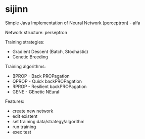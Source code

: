 # sijinn
Simple Java Implementation of Neural Network (perceptron) - alfa

Network structure: perseptron

Training strategies:
 - Gradient Descent (Batch, Stochastic)
 - Genetic Breeding

Training algorithms:
 - BPROP - Back PROPagation
 - QPROP - Quick backPROPagation
 - RPROP - Resilient backPROPagation
 - GENE - GEnetic NEural

Features: 
 - create new network
 - edit existent
 - set training data/strategy/algorithm
 - run training
 - exec test
